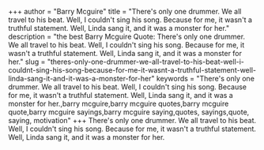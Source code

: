 +++
author = "Barry Mcguire"
title = "There's only one drummer. We all travel to his beat. Well, I couldn't sing his song. Because for me, it wasn't a truthful statement. Well, Linda sang it, and it was a monster for her."
description = "the best Barry Mcguire Quote: There's only one drummer. We all travel to his beat. Well, I couldn't sing his song. Because for me, it wasn't a truthful statement. Well, Linda sang it, and it was a monster for her."
slug = "theres-only-one-drummer-we-all-travel-to-his-beat-well-i-couldnt-sing-his-song-because-for-me-it-wasnt-a-truthful-statement-well-linda-sang-it-and-it-was-a-monster-for-her"
keywords = "There's only one drummer. We all travel to his beat. Well, I couldn't sing his song. Because for me, it wasn't a truthful statement. Well, Linda sang it, and it was a monster for her.,barry mcguire,barry mcguire quotes,barry mcguire quote,barry mcguire sayings,barry mcguire saying,quotes, sayings,quote, saying, motivation"
+++
There's only one drummer. We all travel to his beat. Well, I couldn't sing his song. Because for me, it wasn't a truthful statement. Well, Linda sang it, and it was a monster for her.
